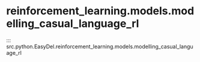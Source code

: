 # reinforcement_learning.models.modelling_casual_language_rl
::: src.python.EasyDel.reinforcement_learning.models.modelling_casual_language_rl